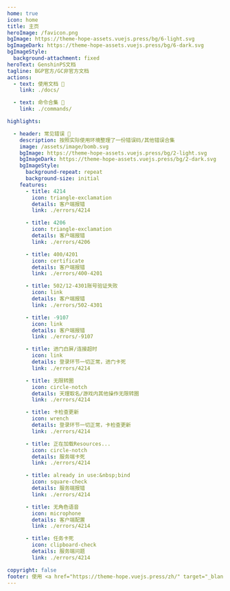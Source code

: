 ```yaml
---
home: true
icon: home
title: 主页
heroImage: /favicon.png
bgImage: https://theme-hope-assets.vuejs.press/bg/6-light.svg
bgImageDark: https://theme-hope-assets.vuejs.press/bg/6-dark.svg
bgImageStyle:
  background-attachment: fixed
heroText: GenshinPS文档
tagline: BGP官方/GC非官方文档
actions:
  - text: 使用文档 📖
    link: ./docs/

  - text: 命令合集 🎯
    link: ./commands/  

highlights:

  - header: 常见错误 🤔
    description: 按照实际使用环境整理了一份错误码/其他错误合集
    image: /assets/image/bomb.svg
    bgImage: https://theme-hope-assets.vuejs.press/bg/2-light.svg
    bgImageDark: https://theme-hope-assets.vuejs.press/bg/2-dark.svg
    bgImageStyle:
      background-repeat: repeat
      background-size: initial
    features:
      - title: 4214
        icon: triangle-exclamation
        details: 客户端报错
        link: ./errors/4214

      - title: 4206
        icon: triangle-exclamation
        details: 客户端报错
        link: ./errors/4206

      - title: 400/4201
        icon: certificate
        details: 客户端报错
        link: ./errors/400-4201

      - title: 502/12-4301账号验证失败
        icon: link
        details: 客户端报错
        link: ./errors/502-4301

      - title: -9107
        icon: link
        details: 客户端报错
        link: ./errors/-9107

      - title: 进门白屏/连接超时
        icon: link
        details: 登录环节一切正常，进门卡死
        link: ./errors/4214

      - title: 无限转圈
        icon: circle-notch
        details: 天理取名/游戏内其他操作无限转圈
        link: ./errors/4214

      - title: 卡检查更新
        icon: wrench
        details: 登录环节一切正常，卡检查更新
        link: ./errors/4214

      - title: 正在加载Resources...
        icon: circle-notch
        details: 服务端卡死
        link: ./errors/4214

      - title: already in use:&nbsp;bind
        icon: square-check
        details: 服务端报错
        link: ./errors/4214

      - title: 无角色语音
        icon: microphone
        details: 客户端配置
        link: ./errors/4214

      - title: 任务卡死
        icon: clipboard-check
        details: 服务端问题
        link: ./errors/4214

copyright: false
footer: 使用 <a href="https://theme-hope.vuejs.press/zh/" target="_blank">VuePress Theme Hope</a> 主题 | <a href="https://www.gnu.org/licenses/gpl-3.0.zh-cn.html" target="_blank">GPL-3.0 协议</a>&nbsp;版权所有 © 2023 <a href="https://github.com/btjawa/BGP-docs" target="_blank">btjawa</a>
---
```

